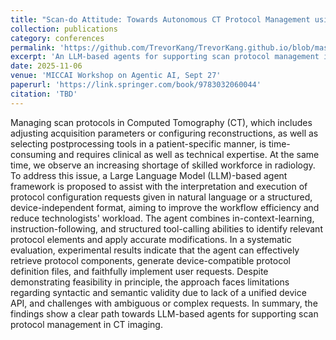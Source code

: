 ```yaml
---
title: "Scan-do Attitude: Towards Autonomous CT Protocol Management using a Large Language Model Agent"
collection: publications
category: conferences
permalink: 'https://github.com/TrevorKang/TrevorKang.github.io/blob/master/files/scan-do-attitude.pdf'
excerpt: 'An LLM-based agents for supporting scan protocol management in CT imaging.'
date: 2025-11-06
venue: 'MICCAI Workshop on Agentic AI, Sept 27'
paperurl: 'https://link.springer.com/book/9783032060044'
citation: 'TBD'
---
```

Managing scan protocols in Computed Tomography (CT), which includes adjusting acquisition parameters or configuring reconstructions, as well as selecting postprocessing tools in a patient-specific manner, is time-consuming and requires clinical as well as technical expertise. At the same time, we observe an increasing shortage of skilled workforce in radiology. To address this issue, a Large Language Model (LLM)-based agent framework is proposed to assist with the interpretation and execution of protocol configuration requests given in natural language or a structured, device-independent format, aiming to improve the workflow efficiency and reduce technologists' workload. The agent combines in-context-learning, instruction-following, and structured tool-calling abilities to identify relevant protocol elements and apply accurate modifications. In a systematic evaluation, experimental results indicate that the agent can effectively retrieve protocol components, generate device-compatible protocol definition files, and faithfully implement user requests. 
Despite demonstrating feasibility in principle, the approach faces limitations regarding syntactic and semantic validity due to lack of a unified device API, and challenges with ambiguous or complex requests. 
In summary, the findings show a clear path towards LLM-based agents for supporting scan protocol management in CT imaging. 
